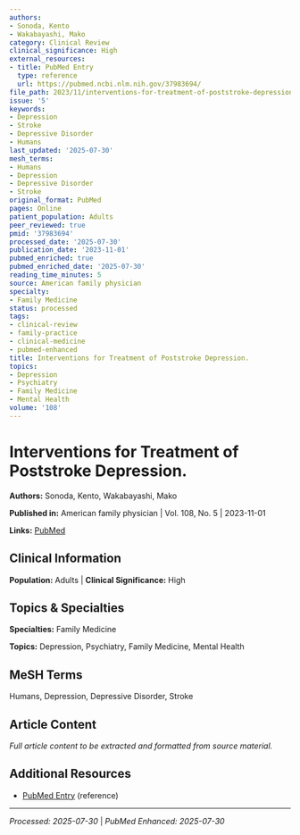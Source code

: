 ```yaml
---
authors:
- Sonoda, Kento
- Wakabayashi, Mako
category: Clinical Review
clinical_significance: High
external_resources:
- title: PubMed Entry
  type: reference
  url: https://pubmed.ncbi.nlm.nih.gov/37983694/
file_path: 2023/11/interventions-for-treatment-of-poststroke-depression.md
issue: '5'
keywords:
- Depression
- Stroke
- Depressive Disorder
- Humans
last_updated: '2025-07-30'
mesh_terms:
- Humans
- Depression
- Depressive Disorder
- Stroke
original_format: PubMed
pages: Online
patient_population: Adults
peer_reviewed: true
pmid: '37983694'
processed_date: '2025-07-30'
publication_date: '2023-11-01'
pubmed_enriched: true
pubmed_enriched_date: '2025-07-30'
reading_time_minutes: 5
source: American family physician
specialty:
- Family Medicine
status: processed
tags:
- clinical-review
- family-practice
- clinical-medicine
- pubmed-enhanced
title: Interventions for Treatment of Poststroke Depression.
topics:
- Depression
- Psychiatry
- Family Medicine
- Mental Health
volume: '108'
---
```


# Interventions for Treatment of Poststroke Depression.

**Authors:** Sonoda, Kento, Wakabayashi, Mako

**Published in:** American family physician | Vol. 108, No. 5 | 2023-11-01

**Links:** [PubMed](https://pubmed.ncbi.nlm.nih.gov/37983694/)

## Clinical Information

**Population:** Adults | **Clinical Significance:** High

## Topics & Specialties

**Specialties:** Family Medicine

**Topics:** Depression, Psychiatry, Family Medicine, Mental Health

## MeSH Terms

Humans, Depression, Depressive Disorder, Stroke

## Article Content

*Full article content to be extracted and formatted from source material.*

## Additional Resources

- [PubMed Entry](https://pubmed.ncbi.nlm.nih.gov/37983694/) (reference)

---

*Processed: 2025-07-30* | *PubMed Enhanced: 2025-07-30*
